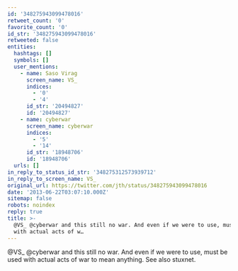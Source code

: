 ```yaml
---
id: '348275943099478016'
retweet_count: '0'
favorite_count: '0'
id_str: '348275943099478016'
retweeted: false
entities:
  hashtags: []
  symbols: []
  user_mentions:
    - name: Saso Virag
      screen_name: VS_
      indices:
        - '0'
        - '4'
      id_str: '20494827'
      id: '20494827'
    - name: cyberwar
      screen_name: cyberwar
      indices:
        - '5'
        - '14'
      id_str: '18948706'
      id: '18948706'
  urls: []
in_reply_to_status_id_str: '348275312573939712'
in_reply_to_screen_name: VS_
original_url: https://twitter.com/jth/status/348275943099478016
date: '2013-06-22T03:07:10.000Z'
sitemap: false
robots: noindex
reply: true
title: >-
  @VS_ @cyberwar and this still no war. And even if we were to use, must be used
  with actual acts of w…
---
```


@VS_ @cyberwar and this still no war. And even if we were to use, must be used with actual acts of war to mean anything. See also stuxnet.